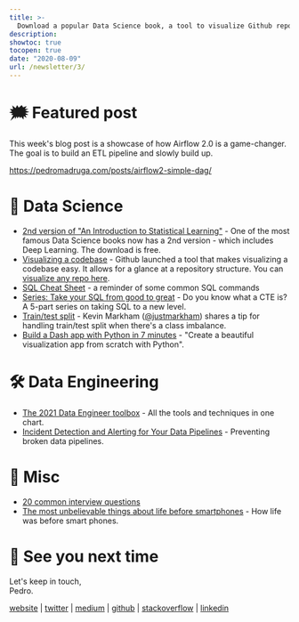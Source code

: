 ```yaml
---
title: >-
  Download a popular Data Science book, a tool to visualize Github repos, an SQL cheat sheet
description:
showtoc: true
tocopen: true
date: "2020-08-09"
url: /newsletter/3/
---
```


# 🗯 Featured post

This week's blog post is a showcase of how Airflow 2.0 is a game-changer. The goal is to build an ETL pipeline and slowly build up.

https://pedromadruga.com/posts/airflow2-simple-dag/

# 🔮 Data Science

- [2nd version of "An Introduction to Statistical Learning"](https://www.statlearning.com/) - One of the most famous Data Science books now has a 2nd version - which includes Deep Learning. The download is free.
- [Visualizing a codebase](https://octo.github.com/projects/repo-visualization) - Github launched a tool that makes visualizing a codebase easy. It allows for a glance at a repository structure. You can [visualize any repo here](https://octo-repo-visualization.vercel.app/).
- [SQL Cheat Sheet](https://www.linkedin.com/posts/ravitjain_datascience-data-excel-activity-6827507087153647616-rU3n/) - a reminder of some common SQL commands
- [Series: Take your SQL from good to great](https://towardsdatascience.com/take-your-sql-from-good-to-great-part-1-3ae61539e92a) - Do you know what a CTE is? A 5-part series on taking SQL to a new level.
- [Train/test split](https://twitter.com/justmarkham/status/1423353938573676546) - Kevin Markham ([@justmarkham](https://twitter.com/justmarkham)) shares a tip for handling train/test split when there's a class imbalance.
- [Build a Dash app with Python in 7 minutes](https://towardsdatascience.com/build-a-dash-app-with-python-in-7-minutes-72b6cca7d268?source=social.tw) - "Create a beautiful visualization app from scratch with Python".

# 🛠 Data Engineering

- [The 2021 Data Engineer toolbox](https://www.reddit.com/r/dataengineering/comments/oyju56/dataengineering_2021_in_one_pic/) - All the tools and techniques in one chart.
- [Incident Detection and Alerting for Your Data Pipelines](https://towardsdatascience.com/getting-started-anomaly-detection-and-alerting-for-your-data-pipelines-f7be9a01f764?source=social.tw) - Preventing broken data pipelines.

# 🧠 Misc

- [20 common interview questions](https://twitter.com/SahilBloom/status/1423971814443819009?s=20)
- [The most unbelievable things about life before smartphones](https://mattruby.substack.com/p/the-most-unbelievable-things-about) - How life was before smart phones.

# 👋 See you next time

Let's keep in touch,\
Pedro.

[website](https://pedromadruga.com) |
[twitter](https://twitter.com/pmadruga_ "Twitter") | [medium](https://medium.com/@pmadruga "Medium") | [github](https://github.com/pmadruga "Github") | [stackoverflow](https://stackoverflow.com/users/12418383 "Stackoverflow") | [linkedin](https://www.linkedin.com/in/pedromadruga "Linkedin")
